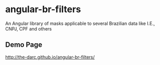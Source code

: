 angular-br-filters
==================

An Angular library of masks applicable to several Brazilian data like I.E., CNPJ, CPF and others

Demo Page
---------

http://the-darc.github.io/angular-br-filters/
